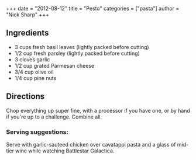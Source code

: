 +++
date = "2012-08-12"
title = "Pesto"
categories = ["pasta"]
author = "Nick Sharp"
+++

## Ingredients

- 3 cups fresh basil leaves (lightly packed before cutting) 
- 1/2 cup fresh parsley (lightly packed before cutting)
- 3 cloves garlic
- 1/2 cup grated Parmesan cheese
- 3/4 cup olive oil
- 1/4 cup pine nuts

## Directions

Chop everything up super fine, with a processor if you have one, or by hand if you're up to a challenge. Combine all.

### Serving suggestions:

Serve with garlic-sauteed chicken over cavatappi pasta and a glass
of mid-tier wine while watching Battlestar Galactica. 